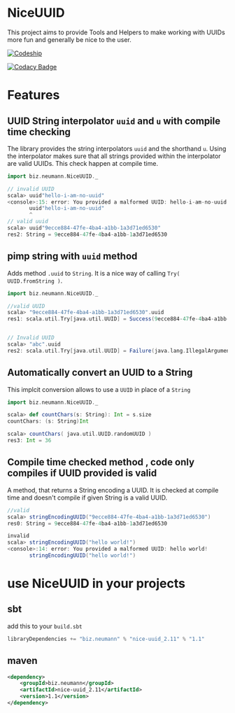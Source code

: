 # NiceUUID
This project aims to provide Tools and Helpers to make working with UUIDs more fun and generally be nice to the user.

[![Codeship](https://codeship.com/projects/035c1a20-0552-0133-62fb-3e5a614068c3/status?branch=master)](https://codeship.com/projects/89459/status?branch=master)

[![Codacy Badge](https://api.codacy.com/project/badge/grade/777d4db9b275411881fadaba9c7da222)](https://www.codacy.com/app/andreas-neumann/nice-uuid)

# Features

## UUID String interpolator `uuid` and `u` with compile time checking

The library provides the string interpolators `uuid` and the shorthand `u`.
Using the interpolator makes sure that all strings provided within the interpolator are valid UUIDs. This check happen at compile time.

```scala
import biz.neumann.NiceUUID._

// invalid UUID
scala> uuid"hello-i-am-no-uuid"
<console>:15: error: You provided a malformed UUID: hello-i-am-no-uuid
       uuid"hello-i-am-no-uuid"
       ^
// valid uuid
scala> uuid"9ecce884-47fe-4ba4-a1bb-1a3d71ed6530"
res2: String = 9ecce884-47fe-4ba4-a1bb-1a3d71ed6530
```

##  pimp string with `uuid` method
Adds method `.uuid` to `String`. It is a nice way of calling `Try( UUID.fromString )`.
```scala
import biz.neumann.NiceUUID._

//valid UUID
scala> "9ecce884-47fe-4ba4-a1bb-1a3d71ed6530".uuid
res1: scala.util.Try[java.util.UUID] = Success(9ecce884-47fe-4ba4-a1bb-1a3d71ed6530)


// Invalid UUID
scala> "abc".uuid
res2: scala.util.Try[java.util.UUID] = Failure(java.lang.IllegalArgumentException: Invalid UUID string: abc)

```

## Automatically convert an UUID to a String
This implcit conversion allows to use a `UUID` in place of a `String`
```scala
import biz.neumann.NiceUUID._

scala> def countChars(s: String): Int = s.size
countChars: (s: String)Int

scala> countChars( java.util.UUID.randomUUID )
res3: Int = 36
```

## Compile time checked method , code only compiles if UUID provided is valid
A method, that returns a String encoding a UUID. It is checked at compile time and doesn't compile if given String is a valid UUID.
```scala
//valid
scala> stringEncodingUUID("9ecce884-47fe-4ba4-a1bb-1a3d71ed6530")
res0: String = 9ecce884-47fe-4ba4-a1bb-1a3d71ed6530

invalid
scala> stringEncodingUUID("hello world!")
<console>:14: error: You provided a malformed UUID: hello world!
       stringEncodingUUID("hello world!")

```

# use NiceUUID in your projects

## sbt
add this to your `build.sbt`

```scala
libraryDependencies += "biz.neumann" % "nice-uuid_2.11" % "1.1"
```

## maven

```xml
<dependency>
    <groupId>biz.neumann</groupId>
    <artifactId>nice-uuid_2.11</artifactId>
    <version>1.1</version>
</dependency>
```

